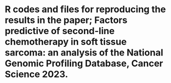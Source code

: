 # R codes and files for reproducing the results in the paper; Factors predictive of second-line chemotherapy in soft tissue sarcoma: an analysis of the National Genomic Profiling Database, Cancer Science 2023.
